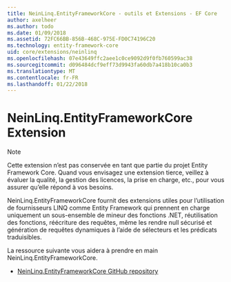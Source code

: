 ```yaml
---
title: NeinLinq.EntityFrameworkCore - outils et Extensions - EF Core
author: axelheer
ms.author: todo
ms.date: 01/09/2018
ms.assetid: 72FC66BB-856B-468C-975E-FD0C74196C20
ms.technology: entity-framework-core
uid: core/extensions/neinlinq
ms.openlocfilehash: 07e43649ffc2aee1c0ce9092d9f0fb760599ac38
ms.sourcegitcommit: d096484dcf9eff73d9943fa60db7a418b10ca0b3
ms.translationtype: MT
ms.contentlocale: fr-FR
ms.lasthandoff: 01/22/2018
---
```

# <a name="neinlinqentityframeworkcore-extension"></a>NeinLinq.EntityFrameworkCore Extension

> [!NOTE]  
> Cette extension n’est pas conservée en tant que partie du projet Entity Framework Core. Quand vous envisagez une extension tierce, veillez à évaluer la qualité, la gestion des licences, la prise en charge, etc., pour vous assurer qu’elle répond à vos besoins.

NeinLinq.EntityFrameworkCore fournit des extensions utiles pour l’utilisation de fournisseurs LINQ comme Entity Framework qui prennent en charge uniquement un sous-ensemble de mineur des fonctions .NET, réutilisation des fonctions, réécriture des requêtes, même les rendre null sécurisé et génération de requêtes dynamiques à l’aide de sélecteurs et les prédicats traduisibles.

La ressource suivante vous aidera à prendre en main NeinLinq.EntityFrameworkCore.
* [NeinLinq.EntityFrameworkCore GitHub repository](https://github.com/axelheer/nein-linq/)
